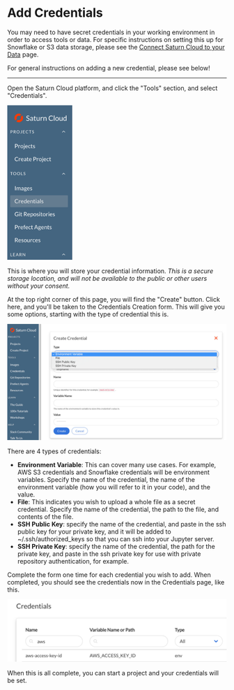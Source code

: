 # Add Credentials

You may need to have secret credentials in your working environment in order to access tools or data. For specific instructions on setting this up for Snowflake or S3 data storage, please see the [Connect Saturn Cloud to your Data](<docs/Using Saturn Cloud/connect_data.md>) page.

For general instructions on adding a new credential, please see below!

***

Open the Saturn Cloud platform, and click the "Tools" section, and select "Credentials".

<img src="/images/docs/creds1.png" alt="Screenshot of side menu of Saturn Cloud product with Credentials selected" style="width:150px;" class="doc-image">

This is where you will store your credential information. *This is a secure storage location, and will not be available to the public or other users without your consent.*

At the top right corner of this page, you will find the "Create" button. Click here, and you'll be taken to the Credentials Creation form. This will give you some options, starting with the type of credential this is.

<img src="/images/docs/creds2.jpg" alt="Screenshot of Saturn Cloud Create Credentials form" class="doc-image">

There are 4 types of credentials:

* **Environment Variable**: This can cover many use cases. For example, AWS S3 credentials and Snowflake credentials will be environment variables. Specify the name of the credential, the name of the environment variable (how you will refer to it in your code), and the value.
* **File**: This indicates you wish to upload a whole file as a secret credential. Specify the name of the credential, the path to the file, and contents of the file.
* **SSH Public Key**: specify the name of the credential, and paste in the ssh public key for your private key, and it will be added to ~/.ssh/authorized_keys so that you can ssh into your Jupyter server.
* **SSH Private Key**: specify the name of the credential, the path for the private key, and paste in the ssh private key for use with private repository authentication, for example.

Complete the form one time for each credential you wish to add. When completed, you should see the credentials now in the Credentials page, like this.

<img src="/images/docs/creds3.png" alt="Screenshot of Credentials list in Saturn Cloud product" class="doc-image">

When this is all complete, you can start a project and your credentials will be set.
